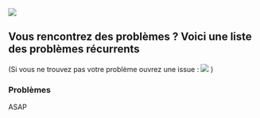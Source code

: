 <div class="image-header">
	<img src="https://i.imgur.com/32ObfXb.png"/>
</div>

## Vous rencontrez des problèmes ? Voici une liste des problèmes récurrents

(Si vous ne trouvez pas votre problème ouvrez une issue : <a href="https://github.com/RetroBox/misc/issues"><img src="https://img.shields.io/github/issues/retrobox/misc.svg"></a> )

### Problèmes

ASAP
